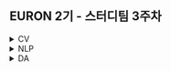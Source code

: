 ## EURON 2기 - 스터디팀 3주차
<details>
<summary>CV</summary>
<div markdown="1">
  
  <br />
  
  | 주차 | 내용             | 발표자                               | 발표자료 |
| ---- | ---------------- | ------------------------------------ | -------- |
| 3    | cs231n 3주차     | 최예은, 최지우                       | [📚]()    |


## **Assignment**

### **📍 예습과제 (~3/21)**

1️⃣ CS231N 3강을 수강하고, 요약 및 정리한 내용을 깃허브에 업로드  
2️⃣ (선택) 질문 사항이나 공유하고 싶은 내용 `Ewha-Euron/2022-1-Euron-CV` issue에 추가

**예습과제 제출 방법**

> 해당 파일을 `master` branch에 업로드하신 후 해당 `master` branch에서 pull request 를 진행해주세요.
> 

  
### **📍 복습과제 (~3/21)**

- 1주차 복습과제로 다운 받았던 구글 드라이브의 assignment1을 이용합니다.  
- [https://cs231n.github.io/assignments2021/assignment1/](https://cs231n.github.io/assignments2021/assignment1/)의 `Q1: k-Nearest Neighbor classifier`  을 완료해주세요.  
    1️⃣ `knn.ipynb` 을 완료하신 후 `.py` 파일로 변환해서 제출해주세요. (모든 cell을 하나의 py 파일에 합쳐주세요)   
    2️⃣ `k_nearest_neighbor.py` 을 완료하신 후 제출해주세요.  

**복습과제 제출 방법**

> 해당 파일을 `Week_3` branch에 업로드하신 후 해당 `Week_3` branch에서 pull request 를 진행해주세요.
> 

  
## **Due**

- 3주차 예습과제
    - **3월 21일**까지 제출합니다.
- 2주차 복습과제
    - **3월 21일**까지 제출합니다.



## Extra-Credit

* https://github.com/deeplearningzerotoall

  * `lab-06` ~ `lab-07` 을 진행해주세요.
  
</div>
</details>

<details>
<summary>NLP</summary>
<div markdown="1">     
  
   | 주차 | 내용             | 발표자                               | 발표자료 |
| ---- | ---------------- | ------------------------------------ | -------- |
| 2    | cs224n 3주차     | 임세영,조서영                   | [📚]()    |

## Assignment
  
### 📍 예습과제(~3/21)
  
1️⃣ CS224N 3강을 수강하고, 요약 및 정리한 내용을 깃허브에 업로드

2️⃣ (선택) 질문 사항이나 공유하고 싶은 내용 깃허브 issue에 추가
- 과제 제출 방법
    - 레포: (origin) Ewha-Euron/2022-1-Euron-NLP
    - issue 추가
        - 제목: [3주차] 질문 있습니다/~ 내용 공유합니다.
        - label:
            - 강의 내용 중 이해가 잘 되지 않는 부분 `question`
            - 강의에는 없지만 추가로 궁금한 사항 `question`
            - 강의에는 없지만 추가로 공유하고 싶은 내용 `share`

### 예습과제 제출 방법
  
> 해당 파일을 `master` branch에 업로드하신 후 해당 `master`  branch에서  `pull request` 를 진행해주세요.
  
- 과제 제출 방법
    - 레포: (origin) username/2022-1-Euron-Study-Assignments
    - 브랜치: `master`
    - 해당 주차 브랜치에 과제 업로드하고 Pull Request, 이때 label은 `` , `예습과제`
  
### 📍 복습과제(~3/21)

   1️⃣  CS224N Assignment 1 문제 Q 2.1 ~ Q 2.8 풀어서 제출 [CS224N 2019 Assignment 1](https://web.stanford.edu/class/archive/cs/cs224n/cs224n.1194/assignments/a1.zip)
 

  
### 복습과제 제출 방법
  
> 해당 파일을 `Week_3` branch에 업로드하신 후 해당 `Week_3`  branch에서  `pull request` 를 진행해주세요.
  
- 과제 제출 방법
    - 레포: (origin) username/2022-1-Euron-Study-Assignments
    - 브랜치: `Week_3`
    - 해당 주차 브랜치에 과제 업로드하고 Pull Request, 이때 label은 `NLP` , `복습과제`
  

## Due
  
📍 예습과제
  - **3월 21일**까지 제출합니다.
  
📍 복습과제
  - **3월 21일**까지 제출합니다.





</div>
</details>


<details>
<summary>DA</summary>
<div markdown="1">       

<br />  
  
| 주차 | 내용         | 발표자                       | 발표자료 |
| ---- | ------------ | ---------------------------- | -------- |
| 3    | 완벽가이드 4장(2) | 박지운, 김예진, 이의진 | [📚]()    |


## **Assignment**

### **📍 예습과제 (~3/21)**

1️⃣ 파이썬 머신러닝 완벽가이드 4장-05,06,07,10을 pdf 형식으로 정리
  
2️⃣ 주피터나 구글 코랩으로 실행한 실습 코드들을 ipynb 형식으로 정리
  
  
**예습과제 제출 방법**

> 해당 파일을 `master` branch에 업로드하신 후 해당 `master` branch에서 pull request 를 진행해주세요.
>
  
- 과제 제출 방법
    - 레포: (origin) username/2022-1-Euron-Study-Assignments
    - 브랜치: `master`
    - 해당 주차 브랜치에 과제 업로드하고 Pull Request, 이때 label은 `DA` , `예습과제`
  
  
### **📍 복습과제 (~3/21)**

- DA 레포지토리 Week3 브랜치에 올라온 복습과제 ipynb 파일을 완료하신 후 깃허브에 올려주세요.

**복습과제 제출 방법**

> 해당 파일을 Assignment 레포지토리 `Week_3` branch에 업로드하신 후 해당 `Week_3` branch에서 pull request를 진행해주세요.
> 


  
### Due 
  
* Preview
  - **3월 21일**까지 제출합니다.
  
* Review
  - **3월 21일**까지 제출합니다.
  

</div>
</details>
